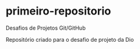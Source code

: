 # primeiro-repositorio
Desafios de Projetos Git/GitHub

Repositório criado para o desafio de projeto da Dio
